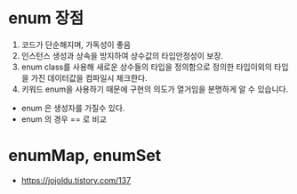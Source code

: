 
# enum 장점

1. 코드가 단순해지며, 가독성이 좋음
2. 인스턴스 생성과 상속을 방지하여 상수값의 타입안정성이 보장.
3. enum class를 사용해 새로운 상수들의 타입을 정의함으로 정의한 타입이외의 타입을 가진 데이터값을 컴파일시 체크한다.
4. 키워드 enum을 사용하기 때문에 구현의 의도가 열거임을 분명하게 알 수 있습니다.


- enum 은 생성자를 가질수 있다.
- enum 의 경우 == 로 비교



# enumMap, enumSet



- https://jojoldu.tistory.com/137
